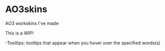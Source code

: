 # AO3skins
AO3 workskins I've made

This is a WIP!

-Tooltips: tooltips that appear when you hover over the specified words(s)
